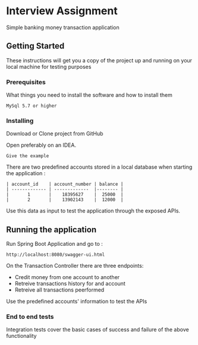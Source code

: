 # Interview Assignment 

Simple banking money transaction application

## Getting Started

These instructions will get you a copy of the project up and running on your local machine for testing purposes

### Prerequisites

What things you need to install the software and how to install them

```
MySql 5.7 or higher
```

### Installing

Download or Clone project from GitHub 

Open preferably on an IDEA.

```
Give the example
```
There are two predefined accounts stored in a local database when starting the application :

```
| account_id    | account_number | balance | 
| ------------- | -------------  |-------- |
|       1       |    18395627    |  25000  | 
|       2       |    13902143    |  12000  |
```

Use this data as input to test the application through the exposed APIs.

## Running the application

Run Spring Boot Application and go to :

```
http://localhost:8080/swagger-ui.html
```

On the Transaction Controller there are three endpoints:

* Credit money from one account to another
* Retreive transactions history for and account
* Retreive all transactions peerformed

Use the predefined accounts' information to test the APIs

### End to end tests

Integration tests cover the basic cases of success and failure of the above functionality

